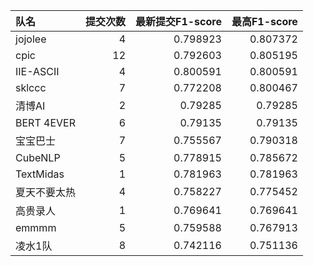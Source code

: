 | 队名         |   提交次数 |   最新提交F1-score |   最高F1-score |
|:-------------|-----------:|-------------------:|---------------:|
| jojolee      |          4 |           0.798923 |       0.807372 |
| cpic         |         12 |           0.792603 |       0.805195 |
| IIE-ASCII    |          4 |           0.800591 |       0.800591 |
| sklccc       |          7 |           0.772208 |       0.800467 |
| 清博AI       |          2 |           0.79285  |       0.79285  |
| BERT 4EVER   |          6 |           0.79135  |       0.79135  |
| 宝宝巴士     |          7 |           0.755567 |       0.790318 |
| CubeNLP      |          5 |           0.778915 |       0.785672 |
| TextMidas    |          1 |           0.781963 |       0.781963 |
| 夏天不要太热 |          4 |           0.758227 |       0.775452 |
| 高贵录人     |          1 |           0.769641 |       0.769641 |
| emmmm        |          5 |           0.759588 |       0.767913 |
| 凌水1队      |          8 |           0.742116 |       0.751136 |